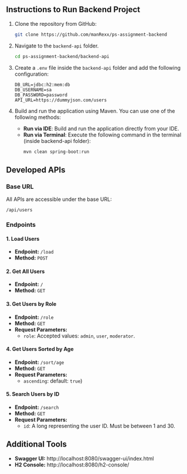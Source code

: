 ## Instructions to Run Backend Project

1. Clone the repository from GitHub:
   ```bash
   git clone https://github.com/manRexx/ps-assignment-backend
   ```

2. Navigate to the `backend-api` folder.
   ```bash
   cd ps-assignment-backend/backend-api
   ```

3. Create a `.env` file inside the `backend-api` folder and add the following configuration:
   ```env
   DB_URL=jdbc:h2:mem:db
   DB_USERNAME=sa
   DB_PASSWORD=password
   API_URL=https://dummyjson.com/users
   ```

4. Build and run the application using Maven. You can use one of the following methods:

   - **Run via IDE**: Build and run the application directly from your IDE.
   - **Run via Terminal**: Execute the following command in the terminal (inside backend-api folder):
     ```bash
     mvn clean spring-boot:run
     ```

## Developed APIs

### Base URL
All APIs are accessible under the base URL:
```
/api/users
```

### Endpoints

#### 1. **Load Users**
- **Endpoint:** `/load`
- **Method:** `POST`

#### 2. **Get All Users**
- **Endpoint:** `/`
- **Method:** `GET`

#### 3. **Get Users by Role**
- **Endpoint:** `/role`
- **Method:** `GET`
- **Request Parameters:**
  - `role`: Accepted values: `admin`, `user`, `moderator`.

#### 4. **Get Users Sorted by Age**
- **Endpoint:** `/sort/age`
- **Method:** `GET`
- **Request Parameters:**
  - `ascending`: default: `true`)

#### 5. **Search Users by ID**
- **Endpoint:** `/search`
- **Method:** `GET`
- **Request Parameters:**
  - `id`: A long representing the user ID. Must be between 1 and 30.

## Additional Tools
- **Swagger UI:** http://localhost:8080/swagger-ui/index.html
- **H2 Console:** http://localhost:8080/h2-console/
